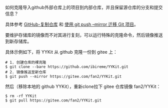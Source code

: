 如何克隆导入github外部仓库上的项目到内部仓库，并且保留源仓库的分支和提交信息？

具体参考 [GitHub-复制仓库](https://docs.github.com/cn/repositories/creating-and-managing-repositories/duplicating-a-repository) 和 [使用 git push –mirror 迁移 Git 项目](http://i.lckiss.com/?p=7230)。

要维护存储库的镜像而不对其进行复刻，可以运行特殊的克隆命令，然后镜像推送到新存储库。

具体示例如下，将 YYKit 从 github 克隆一份到 gitee 上：

```Shell
# 1. 创建仓库的裸克隆
$ git clone --bare https://github.com/ibireme/YYKit.git
# 2. 镜像推送至新仓库
$ git push --mirror https://gitee.com/fan2/YYKit.git
```

然后（移除本地的 github YYKit），重新clone拉下 gitee 仓库镜像 fan2/YYKit：

```Shell
$ rm -rf YYKit
$ git pull https://gitee.com/fan2/YYKit.git
```
